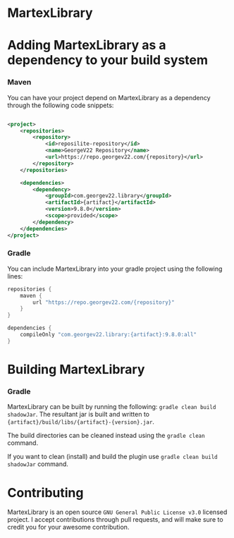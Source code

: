 # MartexLibrary

# Adding MartexLibrary as a dependency to your build system

### Maven

You can have your project depend on MartexLibrary as a dependency through the following code snippets:

```xml

<project>
    <repositories>
        <repository>
            <id>reposilite-repository</id>
            <name>GeorgeV22 Repository</name>
            <url>https://repo.georgev22.com/{repository}</url>
        </repository>
    </repositories>

    <dependencies>
        <dependency>
            <groupId>com.georgev22.library</groupId>
            <artifactId>{artifact}</artifactId>
            <version>9.8.0</version>
            <scope>provided</scope>
        </dependency>
    </dependencies>
</project>
```

### Gradle

You can include MartexLibrary into your gradle project using the following lines:

```groovy
repositories {
    maven {
        url "https://repo.georgev22.com/{repository}"
    }
}

dependencies {
    compileOnly "com.georgev22.library:{artifact}:9.8.0:all"
}
```

# Building MartexLibrary

### Gradle
MartexLibrary can be built by running the following: `gradle clean build shadowJar`. The resultant jar is built and written
to `{artifact}/build/libs/{artifact}-{version}.jar`.

The build directories can be cleaned instead using the `gradle clean` command.

If you want to clean (install) and build the plugin use `gradle clean build shadowJar` command.

# Contributing

MartexLibrary is an open source `GNU General Public License v3.0` licensed project. I accept contributions through pull
requests, and will make sure to credit you for your awesome contribution.
